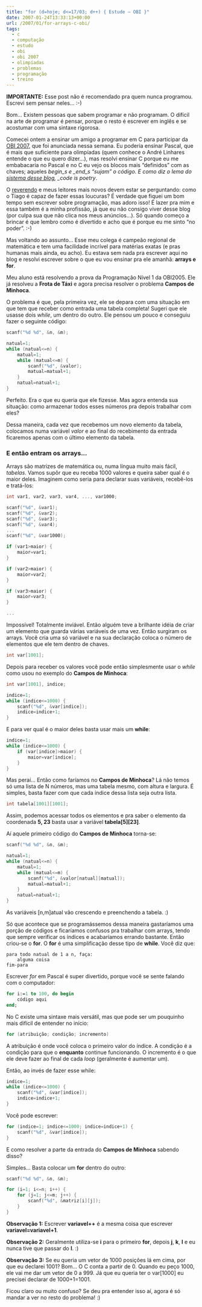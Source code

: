 ```yaml
---
title: "for (d=hoje; d<=17/03; d++) { Estude – OBI }"
date: 2007-01-24T13:33:13+00:00
url: /2007/01/for-arrays-c-obi/
tags:
  - c
  - computação
  - estudo
  - obi
  - obi 2007
  - olimpíadas
  - problemas
  - programação
  - treino
---
```


**IMPORTANTE:** Esse post não é recomendado pra quem nunca programou. Escrevi sem pensar neles… :-)

Bom… Existem pessoas que sabem programar e não programam. O difícil na arte de programar é pensar, porque o resto é escrever em inglês e se acostumar com uma sintaxe rigorosa.

Comecei ontem a ensinar um amigo a programar em C para participar da [OBI 2007][1], que foi anunciada nessa semana. Eu poderia ensinar Pascal, que é mais que suficiente para olimpíadas (quem conhece o André Linhares entende o que eu quero dizer…), mas resolvi ensinar C porque eu me embabacaria no Pascal e no C eu vejo os blocos mais “definidos” com as chaves; aqueles _begin_s e \_end_s “sujam” o código. E como diz o lema do [sistema desse blog][2], \_code is poetry_.

O [reverendo][3] e meus leitores mais novos devem estar se perguntando: como o Tiago é capaz de fazer essas loucuras? É verdade que fiquei um bom tempo sem escrever sobre programação, mas adoro isso! É lazer pra mim e essa também é a minha profissão, já que eu não consigo viver desse blog (por culpa sua que não clica nos meus anúncios…). Só quando começo a brincar é que lembro como é divertido e acho que é porque eu me sinto “no poder”. :-)

Mas voltando ao assunto… Esse meu colega é campeão regional de matemática e tem uma facilidade incrível para matérias exatas (e pras humanas mais ainda, eu acho). Eu estava sem nada pra escrever aqui no blog e resolvi escrever sobre o que eu vou ensinar pra ele amanhã: **arrays e for**.

Meu aluno está resolvendo a prova da Programação Nível 1 da OBI2005. Ele já resolveu a **Frota de Táxi** e agora precisa resolver o problema **Campos de Minhoca**.

O problema é que, pela primeira vez, ele se depara com uma situação em que tem que receber como entrada uma tabela completa! Sugeri que ele usasse dois _while_, um dentro do outro. Ele pensou um pouco e conseguiu fazer o seguinte código:

```c
scanf("%d %d", &n, &m);

natual=1;
while (natual<=n) {
	matual=1;
	while (matual<=m) {
		scanf("%d", &valor);
		matual=matual+1;
	}
	natual=natual+1;
}
```

Perfeito. Era o que eu queria que ele fizesse. Mas agora entenda sua situação: como armazenar todos esses números pra depois trabalhar com eles?

Dessa maneira, cada vez que recebemos um novo elemento da tabela, colocamos numa variável _valor_ e ao final do recebimento da entrada ficaremos apenas com o último elemento da tabela.

### E então entram os arrays...

Arrays são matrizes de matemática ou, numa língua muito mais fácil, _tabelas_. Vamos supôr que eu receba 1000 valores e queira saber qual é o maior deles. Imaginem como seria para declarar suas variáveis, recebê-los e tratá-los:

```c
int var1, var2, var3, var4, ..., var1000;

scanf("%d", &var1);
scanf("%d", &var2);
scanf("%d", &var3);
scanf("%d", &var4);
...
scanf("%d", &var1000);

if (var1>maior) {
	maior=var1;
}

if (var2>maior) {
	maior=var2;
}

if (var3>maior) {
	maior=var3;
}

...
```

Impossível! Totalmente inviável. Então alguém teve a brilhante idéia de criar um elemento que guarda várias variáveis de uma vez. Então surgiram os arrays. Você cria uma só variável e na sua declaração coloca o número de elementos que ele tem dentro de chaves.

```c
int var[1001];
```

Depois para receber os valores você pode então simplesmente usar o _while_ como usou no exemplo do **Campos de Minhoca**:

```c
int var[1001], indice;

indice=1;
while (indice<=1000) {
	scanf("%d", &var[indice]);
	indice=indice+1;
}
```

E para ver qual é o maior deles basta usar mais um **while**:

```c
indice=1;
while (indice<=1000) {
	if (var[indice]>maior) {
		maior=var[indice];
	}
}
```

Mas peraí... Então como faríamos no **Campos de Minhoca**? Lá não temos só uma lista de N números, mas uma tabela mesmo, com altura e largura. É simples, basta fazer com que cada índice dessa lista seja outra lista.

```c
int tabela[1001][1001];
```

Assim, podemos acessar todos os elementos e pra saber o elemento da coordenada **5, 23** basta usar a variável **tabela\[5\]\[23\]**.

Aí aquele primeiro código do **Campos de Minhoca** torna-se:

```c
scanf("%d %d", &n, &m);

natual=1;
while (natual<=n) {
	matual=1;
	while (matual<=m) {
		scanf("%d", &valor[natual][matual]);
		matual=matual+1;
	}
	natual=natual+1;
}
```

As variáveis [n,m]atual vão crescendo e preenchendo a tabela. :)

Só que acontece que se programássemos dessa maneira gastaríamos uma porção de códigos e ficaríamos confusos pra trabalhar com arrays, tendo que sempre verificar os índices e acabaríamos errando bastante. Então criou-se o **for**. O **for** é uma simplificação desse tipo de **while**. Você diz que:

```
para todo natual de 1 a n, faça:
	alguma coisa
fim-para
```

Escrever _for_ em Pascal é super divertido, porque você se sente falando com o computador:

```pascal
for i:=1 to 100, do begin
	código aqui
end;
```

No C existe uma sintaxe mais versátil, mas que pode ser um pouquinho mais difícil de entender no início:

```c
for (atribuição; condição; incremento)
```

A atribuição é onde você coloca o primeiro valor do índice. A condição é a condição para que o **enquanto** continue funcionando. O incremento é o que ele deve fazer ao final de cada _loop_ (geralmente é aumentar um).

Então, ao invés de fazer esse while:

```c
indice=1;
while (indice<=1000) {
	scanf("%d", &var[indice]);
	indice=indice+1;
}
```

Você pode escrever:

```c
for (indice=1; indice<=1000; indice=indice+1) {
	scanf("%d", &var[indice]);
}
```

E como resolver a parte da entrada do **Campos de Minhoca** sabendo disso?

Simples... Basta colocar um **for** dentro do outro:

```c
scanf("%d %d", &n, &m);

for (i=1; i<=n; i++) {
	for (j=1; j<=m; j++) {
		scanf("%d", &matriz[i][j]);
	}
}
```

**Observação 1:** Escrever **variavel++** é a mesma coisa que escrever **variavel=variavel+1**.

**Observação 2:** Geralmente utiliza-se **i** para o primeiro **for**, depois **j**, **k**, **l** e eu nunca tive que passar do **l**. :)

**Observação 3:** Se eu queria um vetor de 1000 posições lá em cima, por que eu declarei 1001? Bom... O C conta a partir de 0. Quando eu peço 1000, ele vai me dar um vetor de 0 a 999. Já que eu queria ter o var[1000] eu precisei declarar de 1000+1=1001.

Ficou claro ou muito confuso? Se deu pra entender isso aí, agora é só mandar a ver no resto do problema! :)

[1]: http://olimpiada.ic.unicamp.br/
[2]: http://wordpress.org/
[3]: http://1001gatos.org/
